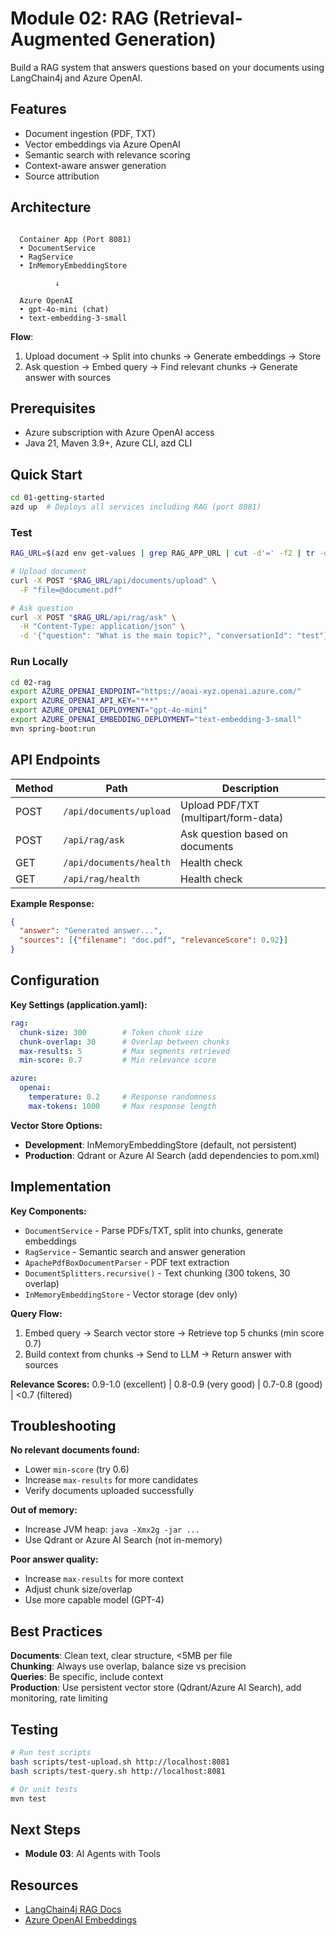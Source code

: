 # Module 02: RAG (Retrieval-Augmented Generation)

Build a RAG system that answers questions based on your documents using LangChain4j and Azure OpenAI.

## Features

- Document ingestion (PDF, TXT)
- Vector embeddings via Azure OpenAI
- Semantic search with relevance scoring
- Context-aware answer generation
- Source attribution

## Architecture

```

  Container App (Port 8081)      
  • DocumentService             
  • RagService                  
  • InMemoryEmbeddingStore      

          ↓

  Azure OpenAI                   
  • gpt-4o-mini (chat)          
  • text-embedding-3-small      

```

**Flow**: 
1. Upload document → Split into chunks → Generate embeddings → Store
2. Ask question → Embed query → Find relevant chunks → Generate answer with sources

## Prerequisites

- Azure subscription with Azure OpenAI access
- Java 21, Maven 3.9+, Azure CLI, azd CLI

## Quick Start

```bash
cd 01-getting-started
azd up  # Deploys all services including RAG (port 8081)
```

### Test

```bash
RAG_URL=$(azd env get-values | grep RAG_APP_URL | cut -d'=' -f2 | tr -d '"')

# Upload document
curl -X POST "$RAG_URL/api/documents/upload" \
  -F "file=@document.pdf"

# Ask question
curl -X POST "$RAG_URL/api/rag/ask" \
  -H "Content-Type: application/json" \
  -d '{"question": "What is the main topic?", "conversationId": "test"}'
```

### Run Locally

```bash
cd 02-rag
export AZURE_OPENAI_ENDPOINT="https://aoai-xyz.openai.azure.com/"
export AZURE_OPENAI_API_KEY="***"
export AZURE_OPENAI_DEPLOYMENT="gpt-4o-mini"
export AZURE_OPENAI_EMBEDDING_DEPLOYMENT="text-embedding-3-small"
mvn spring-boot:run
```

## API Endpoints

| Method | Path | Description |
|--------|------|-------------|
| POST | `/api/documents/upload` | Upload PDF/TXT (multipart/form-data) |
| POST | `/api/rag/ask` | Ask question based on documents |
| GET | `/api/documents/health` | Health check |
| GET | `/api/rag/health` | Health check |

**Example Response:**
```json
{
  "answer": "Generated answer...",
  "sources": [{"filename": "doc.pdf", "relevanceScore": 0.92}]
}
```

## Configuration

**Key Settings (application.yaml):**
```yaml
rag:
  chunk-size: 300        # Token chunk size
  chunk-overlap: 30      # Overlap between chunks
  max-results: 5         # Max segments retrieved
  min-score: 0.7         # Min relevance score

azure:
  openai:
    temperature: 0.2     # Response randomness
    max-tokens: 1000     # Max response length
```

**Vector Store Options:**
- **Development**: InMemoryEmbeddingStore (default, not persistent)
- **Production**: Qdrant or Azure AI Search (add dependencies to pom.xml)

## Implementation

**Key Components:**
- `DocumentService` - Parse PDFs/TXT, split into chunks, generate embeddings
- `RagService` - Semantic search and answer generation
- `ApachePdfBoxDocumentParser` - PDF text extraction
- `DocumentSplitters.recursive()` - Text chunking (300 tokens, 30 overlap)
- `InMemoryEmbeddingStore` - Vector storage (dev only)

**Query Flow:**
1. Embed query → Search vector store → Retrieve top 5 chunks (min score 0.7)
2. Build context from chunks → Send to LLM → Return answer with sources

**Relevance Scores:** 0.9-1.0 (excellent) | 0.8-0.9 (very good) | 0.7-0.8 (good) | <0.7 (filtered)

## Troubleshooting

**No relevant documents found:**
- Lower `min-score` (try 0.6)
- Increase `max-results` for more candidates
- Verify documents uploaded successfully

**Out of memory:**
- Increase JVM heap: `java -Xmx2g -jar ...`
- Use Qdrant or Azure AI Search (not in-memory)

**Poor answer quality:**
- Increase `max-results` for more context
- Adjust chunk size/overlap
- Use more capable model (GPT-4)

## Best Practices

**Documents**: Clean text, clear structure, <5MB per file  
**Chunking**: Always use overlap, balance size vs precision  
**Queries**: Be specific, include context  
**Production**: Use persistent vector store (Qdrant/Azure AI Search), add monitoring, rate limiting

## Testing

```bash
# Run test scripts
bash scripts/test-upload.sh http://localhost:8081
bash scripts/test-query.sh http://localhost:8081

# Or unit tests
mvn test
```

## Next Steps

- **Module 03**: AI Agents with Tools

## Resources

- [LangChain4j RAG Docs](https://docs.langchain4j.dev/tutorials/rag)
- [Azure OpenAI Embeddings](https://learn.microsoft.com/azure/ai-services/openai/concepts/embeddings)